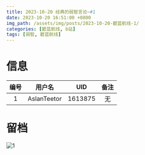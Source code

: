 ```yaml
---
title: 2023-10-20 经典的弱智言论~#1
date: 2023-10-20 16:51:00 +0800
img_path: /assets/img/posts/2023-10-20-碧蓝航线-1/
categories: [碧蓝航线, b站]
tags: [弱智, 碧蓝航线]
---
```


# 信息

| 编号 |   用户名    |   UID   | 备注 |
| :--: | :---------: | :-----: | :--: |
|  1   | AslanTeetor | 1613875 |  无  |

# 留档

![1](1.jpg)